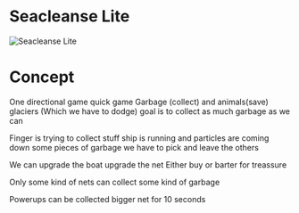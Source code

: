 # Seacleanse Lite
![Seacleanse Lite](https://cdn.dribbble.com/users/2254440/screenshots/4732651/8_bit_yacht.jpg)


# Concept
One directional game quick game
Garbage (collect) and animals(save) glaciers (Which we have to dodge)
goal is to collect as much garbage as we can

Finger is trying to collect stuff
ship is running and 
particles are coming down 
some pieces of garbage we have to pick 
and leave the others 

We can upgrade the boat 
upgrade the net
Either buy or barter for treassure

Only some kind of nets can collect some kind of garbage 

Powerups can be collected 
bigger net for 10 seconds

